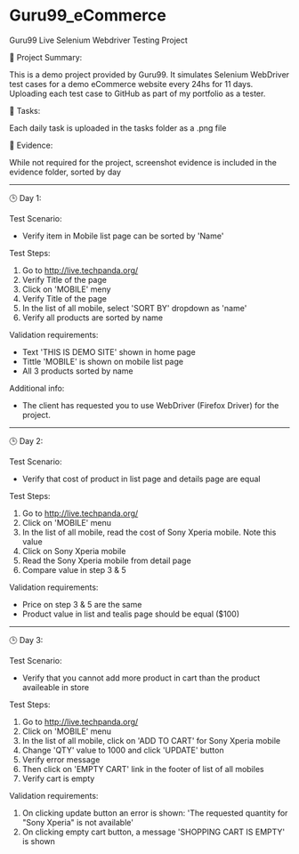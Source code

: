 # Guru99_eCommerce
Guru99 Live Selenium Webdriver Testing Project

📝 Project Summary:

This is a demo project provided by Guru99. It simulates Selenium WebDriver test cases for a demo eCommerce website every 24hs for 11 days. Uploading each test case to GitHub as part of my portfolio as a tester.

💼 Tasks:

Each daily task is uploaded in the tasks folder as a .png file

💼 Evidence:

While not required for the project, screenshot evidence is included in the evidence folder, sorted by day

-----

🕒 Day 1:

Test Scenario:
- Verify item in Mobile list page can be sorted by 'Name'

Test Steps:

1. Go to http://live.techpanda.org/
2. Verify Title of the page
3. Click on 'MOBILE' meny
4. Verify Title of the page
5. In the list of all mobile, select 'SORT BY' dropdown as 'name'
6. Verify all products are sorted by name


Validation requirements:
- Text 'THIS IS DEMO SITE' shown in home page
- Tittle 'MOBILE' is shown on mobile list page
- All 3 products sorted by name

Additional info:
- The client has requested you to use WebDriver (Firefox Driver) for the project.

-----

🕒 Day 2:

Test Scenario:
- Verify that cost of product in list page and details page are equal


Test Steps:
1. Go to http://live.techpanda.org/
2. Click on 'MOBILE' menu
3. In the list of all mobile, read the cost of Sony Xperia mobile. Note this value
4. Click on Sony Xperia mobile
5. Read the Sony Xperia mobile from detail page
6. Compare value in step 3 & 5

Validation requirements:
- Price on step 3 & 5 are the same
- Product value in list and tealis page should be equal ($100)

-----

🕒 Day 3:

Test Scenario:
- Verify that you cannot add more product in cart than the product availeable in store

Test Steps:
1. Go to http://live.techpanda.org/
2. Click on 'MOBILE' menu
3. In the list of all mobile, click on 'ADD TO CART' for Sony Xperia mobile
4. Change 'QTY' value to 1000 and click 'UPDATE' button
5. Verify error message
6. Then click on 'EMPTY CART' link in the footer of list of all mobiles
7. Verify cart is empty

Validation requirements:
1. On clicking update button an error is shown: 'The requested quantity for "Sony Xperia" is not available'
2. On clicking empty cart button, a message 'SHOPPING CART IS EMPTY' is shown

